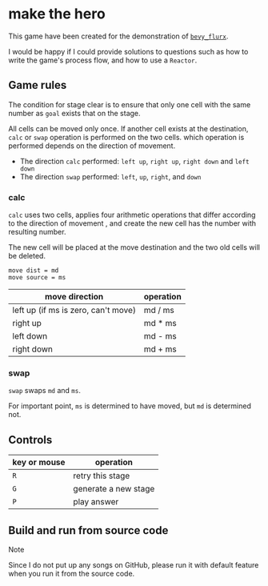 # make the hero

This game have been created for the demonstration of [`bevy_flurx`](https://github.com/not-elm/bevy_flurx).

I would be happy if I could provide solutions to questions such as how to write the game's process flow,
and how to use a `Reactor`.

## Game rules

The condition for stage clear is to ensure that
only one cell with the same number as `goal` exists that on the stage.

All cells can be moved only once.
If another cell exists at the destination, `calc` or `swap` operation is performed on the two cells.
which operation is performed depends on the direction of movement.

- The direction `calc` performed: `left up`, `right up`, `right down` and `left down`
- The direction `swap` performed: `left`, `up`, `right`, and `down`

### calc

`calc` uses two cells, applies four arithmetic operations that differ according to the direction of movement ,
and create the new cell has the number with resulting number.

The new cell will be placed at the move destination and the two old cells will be deleted.

```
move dist = md
move source = ms
```

| move direction                      | operation |  
|-------------------------------------|-----------|
| left up (if ms is zero, can't move) | md / ms   |
| right up                            | md * ms   |
| left down                           | md - ms   | 
| right down                          | md + ms   | 

### swap

`swap` swaps `md` and `ms`.

For important point, `ms` is determined to have moved, but `md` is determined not.

## Controls

| key or mouse | operation            | 
|--------------|----------------------|
| `R`          | retry this stage     | 
| `G`          | generate a new stage |
| `P`          | play answer          | 

## Build and run from source code

> [!NOTE]
> Since I do not put up any songs on GitHub,
> please run it with default feature when you run it from the source code.
